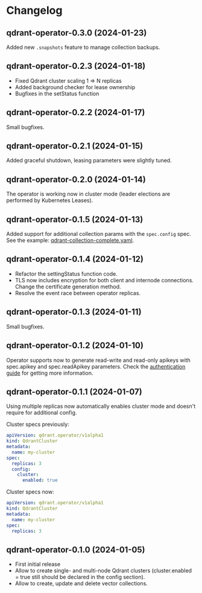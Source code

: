 # Changelog

## qdrant-operator-0.3.0 (2024-01-23)

Added new `.snapshots` feature to manage collection backups.

## qdrant-operator-0.2.3 (2024-01-18)

- Fixed Qdrant cluster scaling 1 => N replicas
- Added background checker for lease ownership
- Bugfixes in the setStatus function

## qdrant-operator-0.2.2 (2024-01-17)

Small bugfixes.

## qdrant-operator-0.2.1 (2024-01-15)

Added graceful shutdown, leasing parameters were slightly tuned.

## qdrant-operator-0.2.0 (2024-01-14)

The operator is working now in cluster mode (leader elections are performed by Kubernetes Leases).

## qdrant-operator-0.1.5 (2024-01-13)

Added support for additional collection params with the `spec.config` spec. See the example: [qdrant-collection-complete.yaml](examples/qdrant-collection-complete.yaml).

## qdrant-operator-0.1.4 (2024-01-12)

- Refactor the settingStatus function code.
- TLS now includes encryption for both client and internode connections. Change the certificate generation method.
- Resolve the event race between operator replicas.

## qdrant-operator-0.1.3 (2024-01-11)

Small bugfixes.

## qdrant-operator-0.1.2 (2024-01-10)

Operator supports now to generate read-write and read-only apikeys with spec.apikey and spec.readApikey parameters. 
Check the [authentication guide](docs/authentication.md) for getting more information.

## qdrant-operator-0.1.1 (2024-01-07)

Using multiple replicas now automatically enables cluster mode and doesn't require for additional config.

Cluster specs previously:

```yaml
apiVersion: qdrant.operator/v1alpha1
kind: QdrantCluster
metadata:
  name: my-cluster
spec:
  replicas: 3
  config:
    cluster:
      enabled: true
```

Cluster specs now:

```yaml
apiVersion: qdrant.operator/v1alpha1
kind: QdrantCluster
metadata:
  name: my-cluster
spec:
  replicas: 3
```

## qdrant-operator-0.1.0 (2024-01-05)

- First initial release
- Allow to create single- and multi-node Qdrant clusters (cluster.enabled = true still should be declared in the config section).
- Allow to create, update and delete vector collections.
